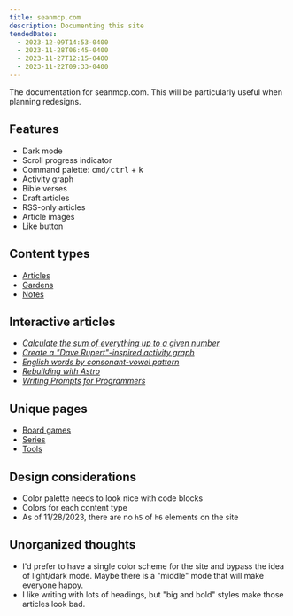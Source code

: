```yaml
---
title: seanmcp.com
description: Documenting this site
tendedDates:
  - 2023-12-09T14:53-0400
  - 2023-11-28T06:45-0400
  - 2023-11-27T12:15-0400
  - 2023-11-22T09:33-0400
---
```


The documentation for seanmcp.com. This will be particularly useful when
planning redesigns.

## Features

- Dark mode
- Scroll progress indicator
- Command palette: <kbd>cmd/ctrl</kbd> + <kbd>k</kbd>
- Activity graph
- Bible verses
- Draft articles
- RSS-only articles
- Article images
- Like button

## Content types

- [Articles](/articles)
- [Gardens](/gardens)
- [Notes](/nodes)

## Interactive articles

- [_Calculate the sum of everything up to a given number_](/articles/calculating-the-sum-of-everything-up-to-a-given-number)
- [_Create a "Dave Rupert"-inspired activity graph_](/articles/create-a-dave-rupert-inspired-activity-graph)
- [_English words by consonant-vowel pattern_](/articles/english-words-by-consonant-vowel-pattern)
- [_Rebuilding with Astro_](/articles/rebuilding-with-astro)
- [_Writing Prompts for Programmers_](/garden/writing-prompts-for-programmers)

## Unique pages

- [Board games](/board-games)
- [Series](/series)
- [Tools](/tools)

## Design considerations

- Color palette needs to look nice with code blocks
- Colors for each content type
- As of 11/28/2023, there are no `h5` of `h6` elements on the site

## Unorganized thoughts

- I'd prefer to have a single color scheme for the site and bypass the idea of
  light/dark mode. Maybe there is a "middle" mode that will make everyone happy.
- I like writing with lots of headings, but "big and bold" styles make those
  articles look bad.
